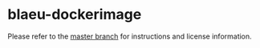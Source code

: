 # blaeu-dockerimage

Please refer to the [master branch](https://github.com/packettoobig/blaeu-dockerimage/tree/master) for instructions and license information.
